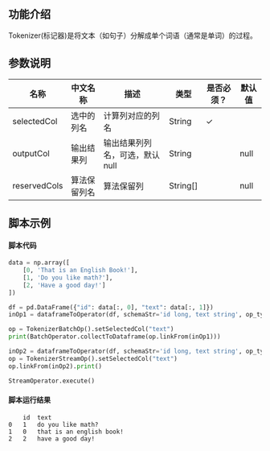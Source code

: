 ## 功能介绍

Tokenizer(标记器)是将文本（如句子）分解成单个词语（通常是单词）的过程。

## 参数说明
<!-- This is the start of auto-generated parameter info -->
<!-- DO NOT EDIT THIS PART!!! -->
| 名称 | 中文名称 | 描述 | 类型 | 是否必须？ | 默认值 |
| --- | --- | --- | --- | --- | --- |
| selectedCol | 选中的列名 | 计算列对应的列名 | String | ✓ |  |
| outputCol | 输出结果列 | 输出结果列列名，可选，默认null | String |  | null |
| reservedCols | 算法保留列名 | 算法保留列 | String[] |  | null |<!-- This is the end of auto-generated parameter info -->


## 脚本示例
#### 脚本代码
```python
data = np.array([
    [0, 'That is an English Book!'],
    [1, 'Do you like math?'],
    [2, 'Have a good day!']
])

df = pd.DataFrame({"id": data[:, 0], "text": data[:, 1]})
inOp1 = dataframeToOperator(df, schemaStr='id long, text string', op_type='batch')

op = TokenizerBatchOp().setSelectedCol("text")
print(BatchOperator.collectToDataframe(op.linkFrom(inOp1)))

inOp2 = dataframeToOperator(df, schemaStr='id long, text string', op_type='stream')
op = TokenizerStreamOp().setSelectedCol("text")
op.linkFrom(inOp2).print()

StreamOperator.execute()
```

#### 脚本运行结果
```
	id	text
0	1	do you like math?
1	0	that is an english book!
2	2	have a good day!

```

